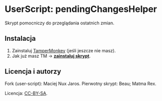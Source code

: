 # UserScript: pendingChangesHelper

Skrypt pomocniczy do przeglądania ostatnich zmian.

Instalacja
----------

1. Zainstaluj [TamperMonkey](https://addons.mozilla.org/pl/firefox/addon/tampermonkey/) (jeśli jeszcze nie masz).
2. Jak już masz TM &rarr; **[zainstaluj skrypt](https://github.com/Eccenux/wiki-pendingChangesHelper/raw/master/pendingChangesHelper.user.js)**.

Licencja i autorzy
----------------------------

Fork (user-script): Maciej Nux Jaros.
Pierwotny skrypt: Beau; Matma Rex.

Licencja: [CC-BY-SA](https://creativecommons.org/licenses/by-sa/3.0/).
